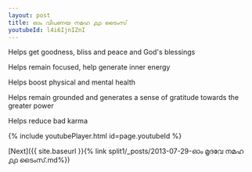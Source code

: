 ```yaml
---
layout: post
title: ഓം വിപണയ നമഹ ൧൧ ടൈംസ്
youtubeId: l4i6IjnIZnI
---
```

 
 
Helps get goodness, bliss and peace and God's blessings
 
Helps remain focused, help generate inner energy 
 
Helps boost physical and mental health 
 
Helps remain grounded and generates a sense of gratitude towards the greater power 
 
Helps reduce bad karma
 
 
 
 


{% include youtubePlayer.html id=page.youtubeId %}
 
[Next]({{ site.baseurl }}{% link  split1/_posts/2013-07-29-ഓം മൃദവേ നമഹ ൧൧ ടൈംസ്.md%})
 
